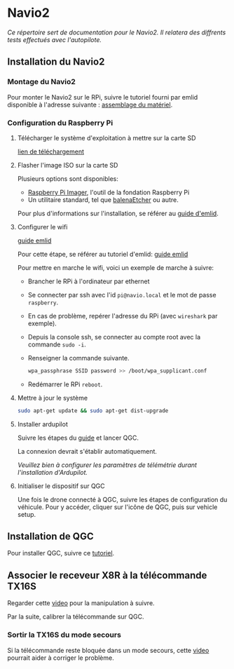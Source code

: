 # Navio2

*Ce répertoire sert de documentation pour le Navio2. Il relatera des diffrents tests effectués avec l'autopilote.*

## Installation du Navio2

### Montage du Navio2

Pour monter le Navio2 sur le RPi, suivre le tutoriel fourni par emlid disponible à l'adresse suivante : [assemblage du matériel](https://docs.emlid.com/navio2/hardware-setup).

### Configuration du Raspberry Pi

1. Télécharger le système d'exploitation à mettre sur la carte SD

    [lien de téléchargement](https://files.emlid.com/images/emlid-raspbian-20220608.img.xz)

2. Flasher l'image ISO sur la carte SD

    Plusieurs options sont disponibles:

    - [Raspberry Pi Imager](https://www.raspberrypi.com/news/raspberry-pi-imager-imaging-utility/), l'outil de la fondation Raspberry Pi
    - Un utilitaire standard, tel que [balenaEtcher](https://balenaetcher.org/) ou autre.

    Pour plus d'informations sur l'installation, se référer au [guide d'emlid](https://docs.emlid.com/navio2/configuring-raspberry-pi).

3. Configurer le wifi

    [guide emlid](https://docs.emlid.com/navio2/configuring-raspberry-pi/#configure-wi-fi-access)

    Pour cette étape, se référer au tutoriel d'emlid: [guide emlid](https://docs.emlid.com/navio2/configuring-raspberry-pi/#configure-wi-fi-access)

    Pour mettre en marche le wifi, voici un exemple de marche à suivre:

    - Brancher le RPi à l'ordinateur par ethernet
    - Se connecter par ssh avec l'id `pi@navio.local` et le mot de passe `raspberry`.
    - En cas de problème, repérer l'adresse du RPi (avec `wireshark` par exemple).
    - Depuis la console ssh, se connecter au compte root avec la commande `sudo -i`.
    - Renseigner la commande suivante.

        ```sh
        wpa_passphrase SSID password >> /boot/wpa_supplicant.conf
        ```

    - Redémarrer le RPi `reboot`.

4. Mettre à jour le système

    ```sh
    sudo apt-get update && sudo apt-get dist-upgrade
    ```

5. Installer ardupilot

    Suivre les étapes du [guide](https://docs.emlid.com/navio2/ardupilot/installation-and-running#connecting-to-the-gcs) et lancer QGC.

    La connexion devrait s'établir automatiquement.

    *Veuillez bien à configurer les paramètres de télémétrie durant l'installation d'Ardupilot.*

6. Initialiser le dispositif sur QGC

    Une fois le drone connecté à QGC, suivre les étapes de configuration du véhicule. Pour y accéder, cliquer sur l'icône de QGC, puis sur vehicle setup.

## Installation de QGC

Pour installer QGC, suivre ce [tutoriel](https://github.com/Projet-CSU-Vecteur-nautique/QGroundControl).

## Associer le receveur X8R à la télécommande TX16S

Regarder cette [video](https://www.youtube.com/watch?v=1IYg5mQdLVI) pour la manipulation à suivre.

Par la suite, calibrer la télécommande sur QGC.

### Sortir la TX16S du mode secours

Si la télécommande reste bloquée dans un mode secours, cette [video](https://youtu.be/uIkk95Mpimo) pourrait aider à corriger le problème.

